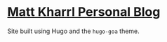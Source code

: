 # [Matt Kharrl Personal Blog](https://matt.kharrl.com/)

Site built using Hugo and the `hugo-goa` theme.